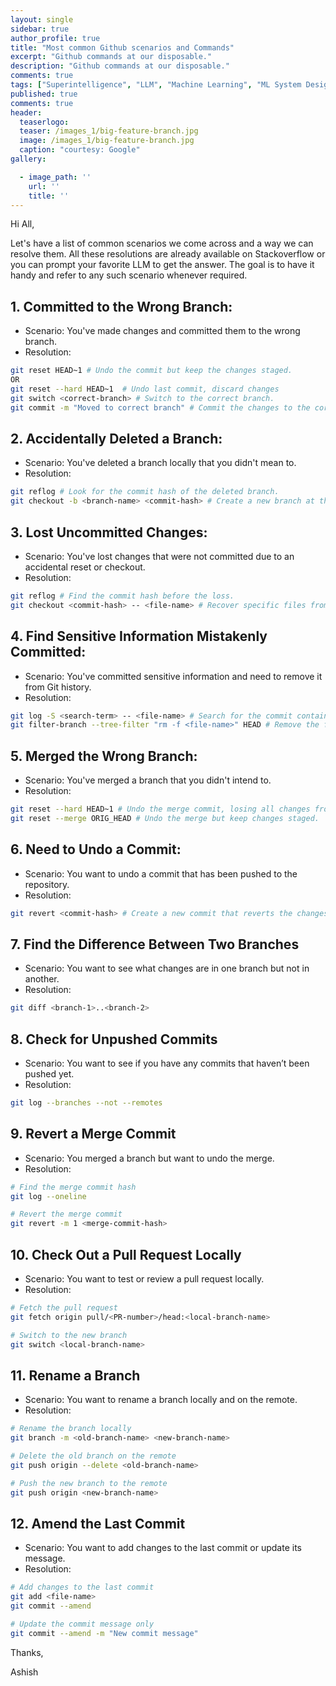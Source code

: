 ```yaml
---
layout: single
sidebar: true
author_profile: true
title: "Most common Github scenarios and Commands"
excerpt: "Github commands at our disposable."
description: "Github commands at our disposable."
comments: true
tags: ["Superintelligence", "LLM", "Machine Learning", "ML System Design"]
published: true
comments: true
header:
  teaserlogo:
  teaser: /images_1/big-feature-branch.jpg
  image: /images_1/big-feature-branch.jpg
  caption: "courtesy: Google"
gallery:

  - image_path: ''
    url: ''
    title: ''
---
```


Hi All,

Let's have a list of common scenarios we come across and a way we can resolve them. All these resolutions are already available on Stackoverflow or you can prompt your favorite LLM to get the answer. The goal is to have it handy and refer to any such scenario whenever required.

## 1. Committed to the Wrong Branch:
* Scenario: You've made changes and committed them to the wrong branch.
* Resolution:

```bash
git reset HEAD~1 # Undo the commit but keep the changes staged.
OR
git reset --hard HEAD~1  # Undo last commit, discard changes
git switch <correct-branch> # Switch to the correct branch.
git commit -m "Moved to correct branch" # Commit the changes to the correct branch
```

## 2. Accidentally Deleted a Branch:
* Scenario: You've deleted a branch locally that you didn't mean to.
* Resolution:

```bash
git reflog # Look for the commit hash of the deleted branch.
git checkout -b <branch-name> <commit-hash> # Create a new branch at the commit where the deleted branch was.
```

## 3. Lost Uncommitted Changes:
* Scenario: You've lost changes that were not committed due to an accidental reset or checkout.
* Resolution:

```bash
git reflog # Find the commit hash before the loss.
git checkout <commit-hash> -- <file-name> # Recover specific files from that commit.
```

## 4. Find Sensitive Information Mistakenly Committed:
* Scenario: You've committed sensitive information and need to remove it from Git history.
* Resolution:

```bash
git log -S <search-term> -- <file-name> # Search for the commit containing the sensitive information.
git filter-branch --tree-filter "rm -f <file-name>" HEAD # Remove the file from all commits. Note: This is a powerful and potentially destructive command, use with caution.
```

## 5. Merged the Wrong Branch:
* Scenario: You've merged a branch that you didn't intend to.
* Resolution:

```bash
git reset --hard HEAD~1 # Undo the merge commit, losing all changes from the merge.
git reset --merge ORIG_HEAD # Undo the merge but keep changes staged.
```

## 6. Need to Undo a Commit:
* Scenario: You want to undo a commit that has been pushed to the repository.
* Resolution:

```bash
git revert <commit-hash> # Create a new commit that reverts the changes of the specified commit. Safe for public repositories.
```

## 7. Find the Difference Between Two Branches
* Scenario: You want to see what changes are in one branch but not in another.
* Resolution:

```bash
git diff <branch-1>..<branch-2>
```

## 8. Check for Unpushed Commits
* Scenario: You want to see if you have any commits that haven’t been pushed yet.
* Resolution:

```bash
git log --branches --not --remotes
```

## 9. Revert a Merge Commit
* Scenario: You merged a branch but want to undo the merge.
* Resolution:

```bash
# Find the merge commit hash
git log --oneline

# Revert the merge commit
git revert -m 1 <merge-commit-hash>
```

## 10. Check Out a Pull Request Locally
* Scenario: You want to test or review a pull request locally.
* Resolution:

```bash
# Fetch the pull request
git fetch origin pull/<PR-number>/head:<local-branch-name>

# Switch to the new branch
git switch <local-branch-name>
```

## 11. Rename a Branch
* Scenario: You want to rename a branch locally and on the remote.
* Resolution:

```bash
# Rename the branch locally
git branch -m <old-branch-name> <new-branch-name>

# Delete the old branch on the remote
git push origin --delete <old-branch-name>

# Push the new branch to the remote
git push origin <new-branch-name>
```

## 12. Amend the Last Commit
* Scenario: You want to add changes to the last commit or update its message.
* Resolution:

```bash
# Add changes to the last commit
git add <file-name>
git commit --amend

# Update the commit message only
git commit --amend -m "New commit message"
```


Thanks,

Ashish
